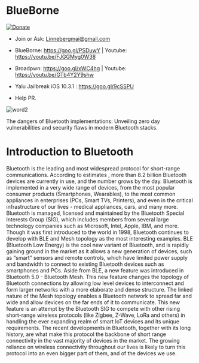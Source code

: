 # BlueBorne
[![Donate](https://img.shields.io/badge/Donate-PayPal-green.svg)](https://www.paypal.com/cgi-bin/webscr?cmd=_s-xclick&hosted_button_id=L2B2WU2L67XP8)
- Join or Ask: Linnebergmai@gmail.com
- BlueBorne: https://goo.gl/PSDuwY   | Youtube: https://youtu.be/FJGGMyg0W38
- Broadpwn: https://goo.gl/xWC4hg    | Youtube: https://youtu.be/GTb4Y2Y9shw
- Yalu Jailbreak iOS 10.3.1 : https://goo.gl/9cSSPU 
 
- Help PR.

![word2](https://user-images.githubusercontent.com/29992468/30438842-eccc0940-997a-11e7-9869-eb6c53161af2.png)

The   dangers   of   Bluetooth   implementations:   Unveiling   zero   day vulnerabilities   and   security   flaws   in   modern   Bluetooth   stacks.


# Introduction   to   Bluetooth

Bluetooth   is   the   leading   and   most   widespread   protocol   for   short-range   communications. According   to    estimates ,   more   than   8.2   billion   Bluetooth   devices   are   currently   in   use,   and   the number   grows   by   the   day.   Bluetooth   is   implemented   in   a   very   wide   range   of   devices,   from   the most   popular   consumer   products   (Smartphones,   Wearables),   to   the   most   common   appliances   in enterprises   (PCs,   Smart   TVs,   Printers),   and   even   in   the   critical   infrastructure   of   our   lives   -   medical appliances,   cars,   and   many   more.   Bluetooth   is   managed,   licensed   and   maintained   by   the Bluetooth   Special   Interests   Group   (SIG),   which   includes   members   from   several   large   technology companies   such   as   Microsoft,   Intel,   Apple,   IBM,   and   more.
Though   it   was   first   introduced   to   the   world   in   1998,   Bluetooth   continues   to   develop   with   BLE   and Mesh   topology   as   the   most   interesting   examples.   BLE   (Bluetooth   Low   Energy)   is   the   cool   new variant   of   Bluetooth,   and   is   rapidly   gaining   ground   in   the   market   as   it   allows   a   new   generation   of devices,   such   as   “smart”   sensors   and   remote   controls,   which   have   limited   power   supply   and bandwidth   to   connect   to   existing   Bluetooth   devices   such   as   smartphones   and   PCs.   Aside   from BLE,   a   new   feature   was   introduced   in   Bluetooth   5.0   -   Bluetooth   Mesh.   This   new   feature   changes the   topology   of   Bluetooth   connections   by   allowing   low   level   devices   to   interconnect   and   form larger   networks   with   a   more   elaborate   and   dense   structure.   The   linked   nature   of   the   Mesh topology   enables   a   Bluetooth   network   to   spread   far   and   wide   and   allow   devices   on   the   far   ends of   it   to   communicate.   This   new   feature   is   an   attempt   by   the   Bluetooth   SIG   to   compete   with   other rising   short-range   wireless   protocols   (like   Zigbee,   Z-Wave,   LoRa   and   others)   in   handling   the   ever expanding   realm   of   smart   IoT   devices   and   its   unique   requirements.
The   recent   developments   in   Bluetooth,   together   with   its   long   history,   are   what   make   this   protocol the   backbone   of   short   range   connectivity   in   the   vast   majority   of   devices   in   the   market.   The growing   reliance   on   wireless   connectivity   throughout   our   lives   is   likely   to   turn   this   protocol   into   an even   bigger   part   of   them,   and   of   the   devices   we   use.

